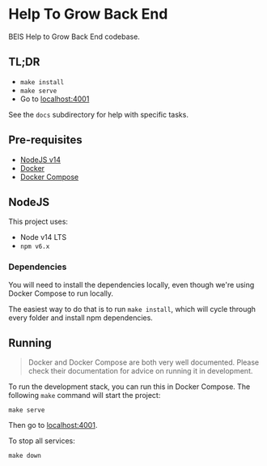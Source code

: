 # Help To Grow Back End

BEIS Help to Grow Back End codebase.

## TL;DR

- `make install`
- `make serve`
- Go to [localhost:4001](http://localhost:4001)

See the `docs` subdirectory for help with specific tasks.

## Pre-requisites

- [NodeJS v14](https://nodejs.org/en/download/)
- [Docker](https://docs.docker.com/get-docker/)
- [Docker Compose](https://docs.docker.com/compose/install/)

## NodeJS

This project uses:

* Node v14 LTS
* `npm v6.x`

### Dependencies

You will need to install the dependencies locally, even though we're using
Docker Compose to run locally.

The easiest way to do that is to run `make install`, which will cycle through
every folder and install npm dependencies.

## Running

> Docker and Docker Compose are both very well documented. Please check their
> documentation for advice on running it in development.

To run the development stack, you can run this in Docker Compose. The following `make` command will
start the project:

```
make serve
```

Then go to [localhost:4001](http://localhost:4001).

To stop all services:

```
make down
```
